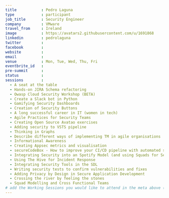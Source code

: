 ```yaml
---
title           : Pedro Laguna
type            : participant
job_title       : Security Engineer 
company         : VMware
travel_from     : Ireland
image           : https://avatars2.githubusercontent.com/u/1691868
linkedin        : pedrolaguna
twitter         :
facebook        :
website         :
email           :
venue           : Mon, Tue, Wed, Thu, Fri
eventbrite_id   :
pre-summit      :
status          : 
sessions        :
  - A seat at the table
  - Hands-on JIRA Schema refactoring
  - Owasp Cloud Security Workshop (BETA)
  - Create a Slack bot in Python
  - Gamifying Security Dashboards
  - Creation of Security Buttons
  - A long successful career in IT (women in tech)
  - Agile Practices for Security Teams
  - Creating Open Source Avatao exercises
  - Adding security to VSTS pipeline
  - Thinking in Graphs
  - Describe different ways of implementing TM in agile organisations
  - Informational Awareness
  - Creating Appsec metrics and visualisation
  - secureCodeBox - How to improve your CI/CD pipeline with automated security tests
  - Integrating Security into an Spotify Model (and using Squads for Security teams)
  - Using The Hive for Incident Response
  - Integrating Security Tools in the SDL
  - Writing security tests to confirm vulnerabilities and fixes
  - Adding Privacy by Design in Secure Application Development
  - Crossing the river by feeling the stones
  - Squad Modelling and Cross Functional Teams
# add the Working Sessions you would like to attend in the meta above (use the session's title) e.g. sessions (one per line): -Security Playbooks Diagrams -Hackathon Daily Sessions
---
```


<!-- put more details about participant here -->
